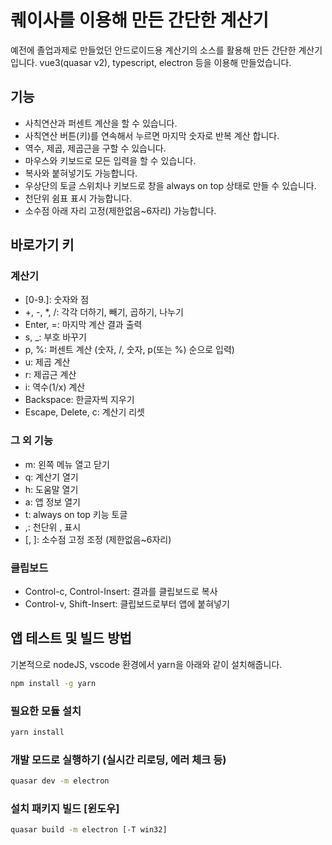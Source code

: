 # 퀘이사를 이용해 만든 간단한 계산기

예전에 졸업과제로 만들었던 안드로이드용 계산기의 소스를 활용해 만든 간단한 계산기 입니다. vue3(quasar v2), typescript, electron 등을 이용해 만들었습니다.

## 기능

- 사칙연산과 퍼센트 계산을 할 수 있습니다.
- 사칙연산 버튼(키)를 연속해서 누르면 마지막 숫자로 반복 계산 합니다.
- 역수, 제곱, 제곱근을 구할 수 있습니다.
- 마우스와 키보드로 모든 입력을 할 수 있습니다.
- 복사와 붙혀넣기도 가능합니다.
- 우상단의 토글 스위치나 키보드로 창을 always on top 상태로 만들 수 있습니다.
- 천단위 쉼표 표시 가능합니다.
- 소수점 아래 자리 고정(제한없음~6자리) 가능합니다.

## 바로가기 키

### 계산기

- [0-9\.]: 숫자와 점
- +, -, \*, /: 각각 더하기, 빼기, 곱하기, 나누기
- Enter, =: 마지막 계산 결과 출력
- s, \_: 부호 바꾸기
- p, %: 퍼센트 계산 (숫자, /, 숫자, p(또는 %) 순으로 입력)
- u: 제곱 계산
- r: 제곱근 계산
- i: 역수(1/x) 계산
- Backspace: 한글자씩 지우기
- Escape, Delete, c: 계산기 리셋

### 그 외 기능

- m: 왼쪽 메뉴 열고 닫기
- q: 계산기 열기
- h: 도움말 열기
- a: 앱 정보 열기
- t: always on top 키능 토글
- ,: 천단위 , 표시
- [, ]: 소수점 고정 조정 (제한없음~6자리)

### 클립보드

- Control-c, Control-Insert: 결과를 클립보드로 복사
- Control-v, Shift-Insert: 클립보드로부터 앱에 붙혀넣기

## 앱 테스트 및 빌드 방법

기본적으로 nodeJS, vscode 환경에서 yarn을 아래와 같이 설치해줍니다.

```bash
npm install -g yarn
```

### 필요한 모듈 설치

```bash
yarn install
```

### 개발 모드로 실행하기 (실시간 리로딩, 에러 체크 등)

```bash
quasar dev -m electron
```

### 설치 패키지 빌드 [윈도우]

```bash
quasar build -m electron [-T win32]
```
